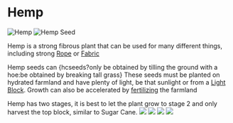 # Hemp

![Hemp](item:betterwithmods:hemp_leaf)
![Hemp Seed](block:betterwithmods:hemp)

Hemp is a strong fibrous plant that can be used for many different things, including strong [Rope](../items/rope.md) or [Fabric](../items/fabric.md)

Hemp seeds can {hcseeds?only be obtained by tilling the ground with a hoe:be obtained by breaking tall grass}
These seeds must be planted on hydrated farmland and have plenty of light, be that sunlight or from a [Light Block](light.md).
Growth can also be accelerated by [fertilizing](fertile_farmland.md) the farmland


Hemp has two stages, it is best to let the plant grow to stage 2 and only harvest the top block, similar to Sugar Cane.
![](betterwithmods:docs/imgs/hemp-stage-1.png)
![](betterwithmods:docs/imgs/hemp-stage-2.png)
![](https://betterwithmods.github.io/Documentation/imgs/hemp-stage-1.png)
![](https://betterwithmods.github.io/Documentation/imgs/hemp-stage-2.png)
